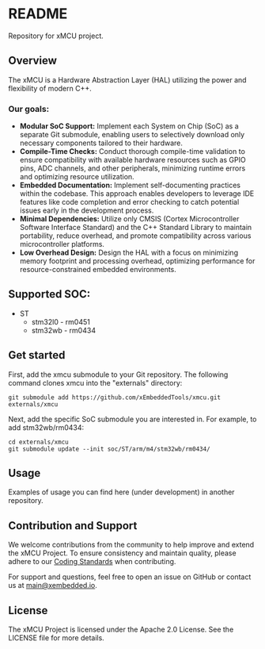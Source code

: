 # README #

Repository for xMCU project.

## Overview

The xMCU is a Hardware Abstraction Layer (HAL) utilizing the power and flexibility of modern C++.

### Our goals:

 - __Modular SoC Support:__ Implement each System on Chip (SoC) as a separate Git submodule, enabling users to selectively download only necessary components tailored to their hardware.
 - __Compile-Time Checks:__ Conduct thorough compile-time validation to ensure compatibility with available hardware resources such as GPIO pins, ADC channels, and other peripherals, minimizing runtime errors and optimizing resource utilization.
 - __Embedded Documentation:__ Implement self-documenting practices within the codebase. This approach enables developers to leverage IDE features like code completion and error checking to catch potential issues early in the development process.
 - __Minimal Dependencies:__ Utilize only CMSIS (Cortex Microcontroller Software Interface Standard) and the C++ Standard Library to maintain portability, reduce overhead, and promote compatibility across various microcontroller platforms.
 - __Low Overhead Design:__ Design the HAL with a focus on minimizing memory footprint and processing overhead, optimizing performance for resource-constrained embedded environments.

## Supported SOC:

- ST
  - stm32l0 - rm0451
  - stm32wb - rm0434

## Get started

First, add the xmcu submodule to your Git repository. The following command clones xmcu into the "externals" directory:
```
git submodule add https://github.com/xEmbeddedTools/xmcu.git externals/xmcu
```

Next, add the specific SoC submodule you are interested in. For example, to add stm32wb/rm0434:
```
cd externals/xmcu
git submodule update --init soc/ST/arm/m4/stm32wb/rm0434/
```

## Usage

Examples of usage you can find here (under development) in another repository.

## Contribution and Support

We welcome contributions from the community to help improve and extend the xMCU Project. To ensure consistency and maintain quality, please adhere to our [Coding Standards](https://github.com/xEmbeddedTools/xmcu/blob/main/conding_standard.md) when contributing.

For support and questions, feel free to open an issue on GitHub or contact us at main@xembedded.io.

## License

The xMCU Project is licensed under the Apache 2.0 License. See the LICENSE file for more details.

